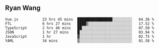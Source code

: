 ## Ryan Wang

<!--START_SECTION:waka-->

```text
Vue.js           23 hrs 45 mins  ████████████████░░░░░░░░░   64.36 %
FTL              6 hrs 27 mins   ████▒░░░░░░░░░░░░░░░░░░░░   17.52 %
TypeScript       2 hrs 46 mins   ██░░░░░░░░░░░░░░░░░░░░░░░   07.50 %
JSON             1 hr 27 mins    █░░░░░░░░░░░░░░░░░░░░░░░░   03.94 %
JavaScript       1 hr            ▓░░░░░░░░░░░░░░░░░░░░░░░░   02.75 %
YAML             34 mins         ▒░░░░░░░░░░░░░░░░░░░░░░░░   01.58 %
```

<!--END_SECTION:waka-->
